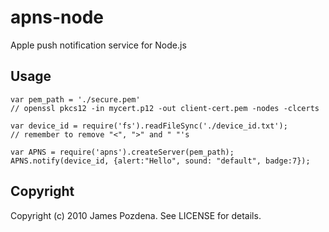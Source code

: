 # apns-node

Apple push notification service for Node.js

## Usage

    var pem_path = './secure.pem'
    // openssl pkcs12 -in mycert.p12 -out client-cert.pem -nodes -clcerts

    var device_id = require('fs').readFileSync('./device_id.txt');
    // remember to remove "<", ">" and " "'s
    
    var APNS = require('apns').createServer(pem_path);
    APNS.notify(device_id, {alert:"Hello", sound: "default", badge:7});

## Copyright

Copyright (c) 2010 James Pozdena. See LICENSE for details.
